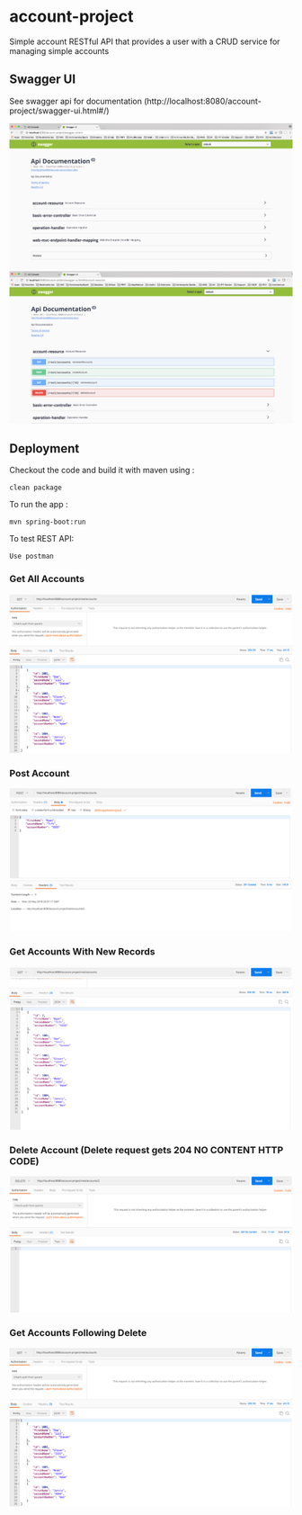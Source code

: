 # account-project

Simple account RESTful API that provides a user with a CRUD service for managing simple accounts


## Swagger UI

See swagger api for documentation (http://localhost:8080/account-project/swagger-ui.html#/)

![Swagger-UI](img/swagger-api.png)
![Account-Resource-UI](img/account-resource.png)

## Deployment

Checkout the code and build it with maven using :

    clean package

To run the app :

    mvn spring-boot:run
    
To test REST API:
    
    Use postman

### Get All Accounts

![Get-Accounts1](img/getaccounts.png)

### Post Account

![Post-Account](img/postaccount.png)

### Get Accounts With New Records

![Get-Accounts2](img/getaccountwithnewrecords.png)

### Delete Account (Delete request gets 204 NO CONTENT HTTP CODE)

![Delete-Account](img/deleteaccount.png)

### Get Accounts Following Delete

![Get-Accounts3](img/getaccounts.png)


